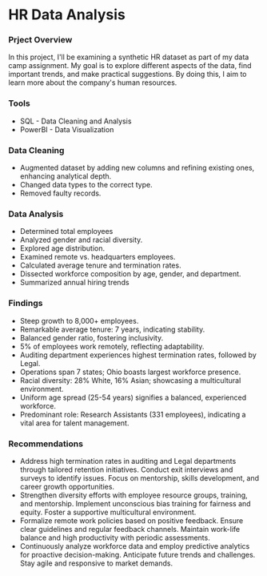 # HR Data Analysis

### Prject Overview

In this project, I'll be examining a synthetic HR dataset as part of my data camp assignment. My goal is to explore different aspects of the data, find important trends, and make practical suggestions. By doing this, I aim to learn more about the company's human resources.

### Tools

- SQL - Data Cleaning and Analysis
- PowerBI - Data Visualization

### Data Cleaning

- Augmented dataset by adding new columns and refining existing ones, enhancing analytical depth.
- Changed data types to the correct type.
- Removed faulty records.

### Data Analysis

- Determined total employees
- Analyzed gender and racial diversity.
- Explored age distribution.
- Examined remote vs. headquarters employees.
- Calculated average tenure and termination rates.
- Dissected workforce composition by age, gender, and department.
- Summarized annual hiring trends

### Findings 

- Steep growth to 8,000+ employees.
- Remarkable average tenure: 7 years, indicating stability.
- Balanced gender ratio, fostering inclusivity.
- 5% of employees work remotely, reflecting adaptability.
- Auditing department experiences highest termination rates, followed by Legal.
- Operations span 7 states; Ohio boasts largest workforce presence.
- Racial diversity: 28% White, 16% Asian; showcasing a multicultural environment.
- Uniform age spread (25-54 years) signifies a balanced, experienced workforce.
- Predominant role: Research Assistants (331 employees), indicating a vital area for talent management.


### Recommendations

- Address high termination rates in auditing and Legal departments through tailored retention initiatives. Conduct exit interviews and surveys to identify issues. Focus on mentorship, skills development, and career growth opportunities.
- Strengthen diversity efforts with employee resource groups, training, and mentorship. Implement unconscious bias training for fairness and equity. Foster a supportive multicultural environment.
- Formalize remote work policies based on positive feedback. Ensure clear guidelines and regular feedback channels. Maintain work-life balance and high productivity with periodic assessments.
- Continuously analyze workforce data and employ predictive analytics for proactive decision-making. Anticipate future trends and challenges. Stay agile and responsive to market demands.
